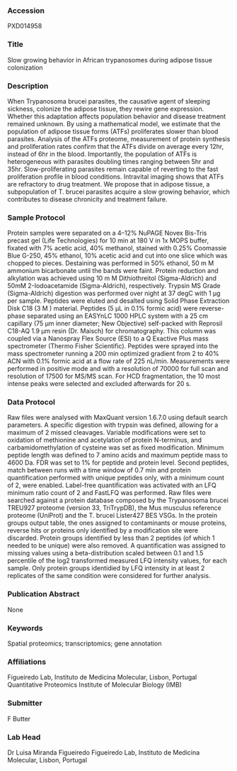 ### Accession
PXD014958

### Title
Slow growing behavior in African trypanosomes during adipose tissue colonization

### Description
When Trypanosoma brucei parasites, the causative agent of sleeping sickness, colonize the adipose tissue, they rewire gene expression. Whether this adaptation affects population behavior and disease treatment remained unknown. By using a mathematical model, we estimate that the population of adipose tissue forms (ATFs) proliferates slower than blood parasites. Analysis of the ATFs proteome, measurement of protein synthesis and proliferation rates confirm that the ATFs divide on average every 12hr, instead of 6hr in the blood. Importantly, the population of ATFs is heterogeneous with parasites doubling times ranging between 5hr and 35hr. Slow-proliferating parasites remain capable of reverting to the fast proliferation profile in blood conditions. Intravital imaging shows that ATFs are refractory to drug treatment. We propose that in adipose tissue, a subpopulation of T. brucei parasites acquire a slow growing behavior, which contributes to disease chronicity and treatment failure.

### Sample Protocol
Protein samples were separated on a 4–12% NuPAGE Novex Bis-Tris precast gel (Life Technologies) for 10 min at 180 V in 1x MOPS buffer, fixated with 7% acetic acid, 40% methanol, stained with 0.25% Coomassie Blue G-250, 45% ethanol, 10% acetic acid and cut into one slice which was chopped to pieces. Destaining was performed in 50% ethanol, 50 m M ammonium bicarbonate until the bands were faint. Protein reduction and alkylation was achieved using 10 m M Dithiothreitol (Sigma-Aldrich) and 50mM 2-Iodoacetamide (Sigma-Aldrich), respectively. Trypsin MS Grade (Sigma-Aldrich) digestion was performed over night at 37 degC with 1 μg per sample. Peptides were eluted and desalted using Solid Phase Extraction Disk C18 (3 M ) material. Peptides (5 μL in 0.1% formic acid) were reverse-phase separated using an EASYnLC 1000 HPLC system with a 25 cm capillary (75 μm inner diameter; New Objective) self-packed with Reprosil C18-AQ 1.9 μm resin (Dr. Maisch) for chromatography. This column was coupled via a Nanospray Flex Source (ESI) to a Q Exactive Plus mass spectrometer (Thermo Fisher Scientific). Peptides were sprayed into the mass spectrometer running a 200 min optimized gradient from 2 to 40% ACN with 0.1% formic acid at a flow rate of 225 nL/min. Measurements were performed in positive mode and with a resolution of 70000 for full scan and resolution of 17500 for MS/MS scan. For HCD fragmentation, the 10 most intense peaks were selected and excluded afterwards for 20 s.

### Data Protocol
Raw files were analysed with MaxQuant version 1.6.7.0 using default search parameters. A specific digestion with trypsin was defined, allowing for a maximum of 2 missed cleavages. Variable modifications were set to oxidation of methionine and acetylation of protein N-terminus, and carbamidomethylation of cysteine was set as fixed modification. Minimum peptide length was defined to 7 amino acids and maximum peptide mass to 4600 Da. FDR was set to 1% for peptide and protein level. Second peptides, match between runs with a time window of 0.7 min and protein quantification performed with unique peptides only, with a minimum count of 2, were enabled. Label-free quantification was activated with an LFQ minimum ratio count of 2 and FastLFQ was performed. Raw files were searched against a protein database composed by the Trypanosoma brucei TREU927 proteome (version 33, TriTrypDB), the Mus musculus reference proteome (UniProt) and the T. brucei Lister427 BES VSGs. In the protein groups output table, the ones assigned to contaminants or mouse proteins, reverse hits or proteins only identified by a modification site were discarded. Protein groups identified by less than 2 peptides (of which 1 needed to be unique) were also removed. A quantification was assigned to missing values using a beta-distribution scaled between 0.1 and 1.5 percentile of the log2 transformed measured LFQ intensity values, for each sample. Only protein groups identidied by LFQ intensity in at least 2 replicates of the same condition were considered for further analysis.

### Publication Abstract
None

### Keywords
Spatial proteomics; transcriptomics; gene annotation

### Affiliations
Figueiredo Lab, Instituto de Medicina Molecular, Lisbon, Portugal
Quantitative Proteomics
Institute of Molecular Biology (IMB)

### Submitter
F Butter

### Lab Head
Dr Luisa Miranda Figueiredo
Figueiredo Lab, Instituto de Medicina Molecular, Lisbon, Portugal


